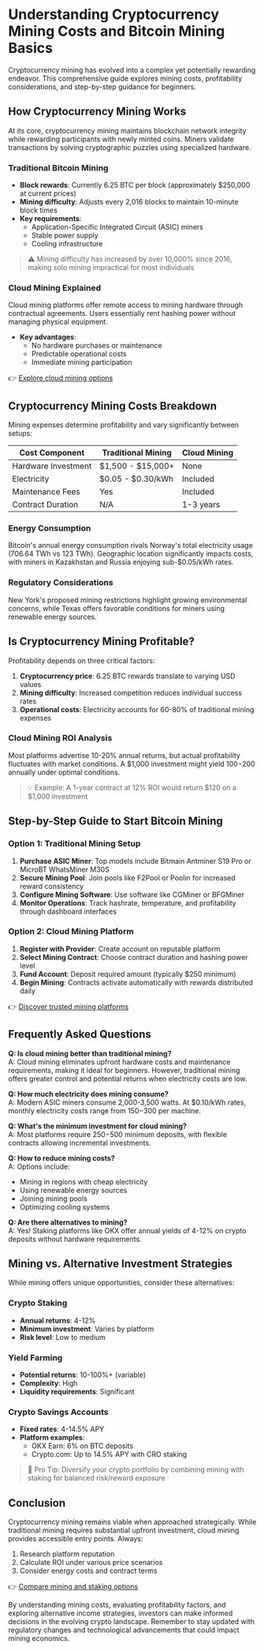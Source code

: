 # Understanding Cryptocurrency Mining Costs and Bitcoin Mining Basics  

Cryptocurrency mining has evolved into a complex yet potentially rewarding endeavor. This comprehensive guide explores mining costs, profitability considerations, and step-by-step guidance for beginners.  

## How Cryptocurrency Mining Works  

At its core, cryptocurrency mining maintains blockchain network integrity while rewarding participants with newly minted coins. Miners validate transactions by solving cryptographic puzzles using specialized hardware.  

### Traditional Bitcoin Mining  
- **Block rewards**: Currently 6.25 BTC per block (approximately $250,000 at current prices)  
- **Mining difficulty**: Adjusts every 2,016 blocks to maintain 10-minute block times  
- **Key requirements**:  
  - Application-Specific Integrated Circuit (ASIC) miners  
  - Stable power supply  
  - Cooling infrastructure  

> ⚠️ Mining difficulty has increased by over 10,000% since 2016, making solo mining impractical for most individuals  

### Cloud Mining Explained  
Cloud mining platforms offer remote access to mining hardware through contractual agreements. Users essentially rent hashing power without managing physical equipment.  

- **Key advantages**:  
  - No hardware purchases or maintenance  
  - Predictable operational costs  
  - Immediate mining participation  

👉 [Explore cloud mining options](https://bit.ly/okx-bonus)  

## Cryptocurrency Mining Costs Breakdown  

Mining expenses determine profitability and vary significantly between setups:  

| Cost Component       | Traditional Mining | Cloud Mining |  
|----------------------|--------------------|--------------|  
| Hardware Investment  | $1,500 - $15,000+  | None         |  
| Electricity          | $0.05 - $0.30/kWh  | Included     |  
| Maintenance Fees     | Yes                | Included     |  
| Contract Duration    | N/A                | 1-3 years    |  

### Energy Consumption  
Bitcoin's annual energy consumption rivals Norway's total electricity usage (706.64 TWh vs 123 TWh). Geographic location significantly impacts costs, with miners in Kazakhstan and Russia enjoying sub-$0.05/kWh rates.  

### Regulatory Considerations  
New York's proposed mining restrictions highlight growing environmental concerns, while Texas offers favorable conditions for miners using renewable energy sources.  

## Is Cryptocurrency Mining Profitable?  

Profitability depends on three critical factors:  
1. **Cryptocurrency price**: 6.25 BTC rewards translate to varying USD values  
2. **Mining difficulty**: Increased competition reduces individual success rates  
3. **Operational costs**: Electricity accounts for 60-80% of traditional mining expenses  

### Cloud Mining ROI Analysis  
Most platforms advertise 10-20% annual returns, but actual profitability fluctuates with market conditions. A $1,000 investment might yield $100-$200 annually under optimal conditions.  

> 💡 Example: A 1-year contract at 12% ROI would return $120 on a $1,000 investment  

## Step-by-Step Guide to Start Bitcoin Mining  

### Option 1: Traditional Mining Setup  
1. **Purchase ASIC Miner**: Top models include Bitmain Antminer S19 Pro or MicroBT WhatsMiner M30S  
2. **Secure Mining Pool**: Join pools like F2Pool or Poolin for increased reward consistency  
3. **Configure Mining Software**: Use software like CGMiner or BFGMiner  
4. **Monitor Operations**: Track hashrate, temperature, and profitability through dashboard interfaces  

### Option 2: Cloud Mining Platform  
1. **Register with Provider**: Create account on reputable platform  
2. **Select Mining Contract**: Choose contract duration and hashing power level  
3. **Fund Account**: Deposit required amount (typically $250 minimum)  
4. **Begin Mining**: Contracts activate automatically with rewards distributed daily  

👉 [Discover trusted mining platforms](https://bit.ly/okx-bonus)  

## Frequently Asked Questions  

**Q: Is cloud mining better than traditional mining?**  
A: Cloud mining eliminates upfront hardware costs and maintenance requirements, making it ideal for beginners. However, traditional mining offers greater control and potential returns when electricity costs are low.  

**Q: How much electricity does mining consume?**  
A: Modern ASIC miners consume 2,000-3,500 watts. At $0.10/kWh rates, monthly electricity costs range from $150-$300 per machine.  

**Q: What's the minimum investment for cloud mining?**  
A: Most platforms require $250-$500 minimum deposits, with flexible contracts allowing incremental investments.  

**Q: How to reduce mining costs?**  
A: Options include:  
- Mining in regions with cheap electricity  
- Using renewable energy sources  
- Joining mining pools  
- Optimizing cooling systems  

**Q: Are there alternatives to mining?**  
A: Yes! Staking platforms like OKX offer annual yields of 4-12% on crypto deposits without hardware requirements.  

## Mining vs. Alternative Investment Strategies  

While mining offers unique opportunities, consider these alternatives:  

### Crypto Staking  
- **Annual returns**: 4-12%  
- **Minimum investment**: Varies by platform  
- **Risk level**: Low to medium  

### Yield Farming  
- **Potential returns**: 10-100%+ (variable)  
- **Complexity**: High  
- **Liquidity requirements**: Significant  

### Crypto Savings Accounts  
- **Fixed rates**: 4-14.5% APY  
- **Platform examples**:  
  - OKX Earn: 6% on BTC deposits  
  - Crypto.com: Up to 14.5% APY with CRO staking  

> 📌 Pro Tip: Diversify your crypto portfolio by combining mining with staking for balanced risk/reward exposure  

## Conclusion  

Cryptocurrency mining remains viable when approached strategically. While traditional mining requires substantial upfront investment, cloud mining provides accessible entry points. Always:  
1. Research platform reputation  
2. Calculate ROI under various price scenarios  
3. Consider energy costs and contract terms  

👉 [Compare mining and staking options](https://bit.ly/okx-bonus)  

By understanding mining costs, evaluating profitability factors, and exploring alternative income strategies, investors can make informed decisions in the evolving crypto landscape. Remember to stay updated with regulatory changes and technological advancements that could impact mining economics.
